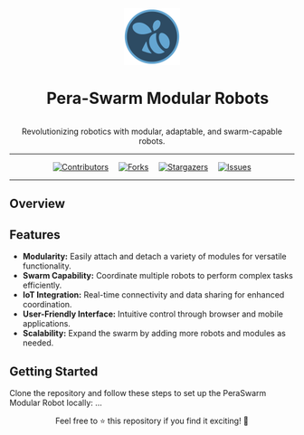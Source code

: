 <div align="center">
  <img src="/docs/images/pera-swarm-logo.png" alt="PeraSwarm Modular Robot Logo" width="100">
  <h1 style="display: inline-block; margin-left: 20px;">Pera-Swarm Modular Robots</h1>
  <p>Revolutionizing robotics with modular, adaptable, and swarm-capable robots.</p>

</div>

___

<div align="center">

[![Contributors][contributors-shield]](https://github.com/cepdnaclk/e19-3yp-Pera-Swarm-Modular-Robots/graphs/contributors)&emsp;
[![Forks][forks-shield]](https://github.com/cepdnaclk/e19-3yp-Pera-Swarm-Modular-Robots/network/members)&emsp;
[![Stargazers][stars-shield]](https://github.com/cepdnaclk/e19-3yp-Pera-Swarm-Modular-Robots/stargazers)&emsp;
[![Issues][issues-shield]](https://github.com/cepdnaclk/e19-3yp-Pera-Swarm-Modular-Robots/issues)

</div>

<!-- MARKDOWN LINKS & IMAGES -->
<!-- https://www.markdownguide.org/basic-syntax/#reference-style-links -->
[contributors-shield]: https://img.shields.io/github/contributors/cepdnaclk/e19-3yp-Pera-Swarm-Modular-Robots.svg?style=for-the-badge
[forks-shield]: https://img.shields.io/github/forks/cepdnaclk/e19-3yp-Pera-Swarm-Modular-Robots.svg?style=for-the-badge
[stars-shield]: https://img.shields.io/github/stars/cepdnaclk/e19-3yp-Pera-Swarm-Modular-Robots.svg?style=for-the-badge
[issues-shield]: https://img.shields.io/github/issues/cepdnaclk/e19-3yp-Pera-Swarm-Modular-Robots.svg?style=for-the-badge

---

## Overview


## Features
- **Modularity:** Easily attach and detach a variety of modules for versatile functionality.
- **Swarm Capability:** Coordinate multiple robots to perform complex tasks efficiently.
- **IoT Integration:** Real-time connectivity and data sharing for enhanced coordination.
- **User-Friendly Interface:** Intuitive control through browser and mobile applications.
- **Scalability:** Expand the swarm by adding more robots and modules as needed.

## Getting Started
Clone the repository and follow these steps to set up the PeraSwarm Modular Robot locally:
...

<div align="center">
  <p>Feel free to ⭐️ this repository if you find it exciting! 🚀</p>
</div>
